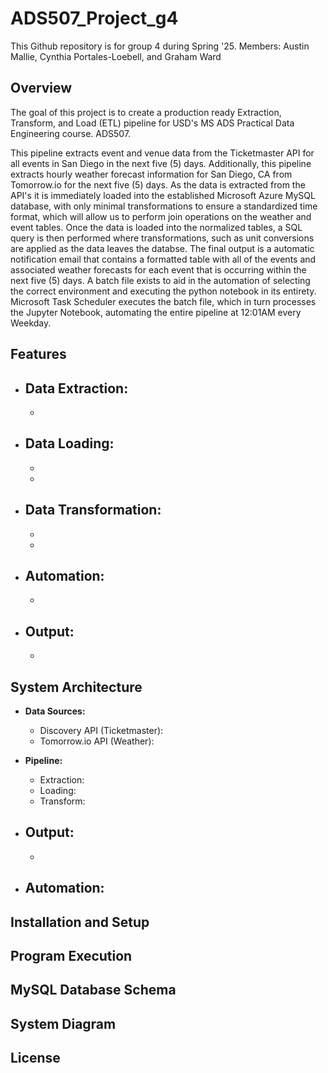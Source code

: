 # ADS507_Project_g4
 This Github repository is for group 4 during Spring '25. 
 Members: Austin Mallie, Cynthia Portales-Loebell, and Graham Ward


## Overview
The goal of this project is to create a production ready Extraction, Transform, and Load (ETL) pipeline for USD's MS ADS Practical Data Engineering course. ADS507.

This pipeline extracts event and venue data from the Ticketmaster API for all events in San Diego in the next five (5) days. Additionally, this pipeline extracts hourly weather forecast information for San Diego, CA from Tomorrow.io for the next five (5) days.
As the data is extracted from the API's it is immediately loaded into the established Microsoft Azure MySQL database, with only minimal transformations to ensure a standardized time format, which will allow us to perform join operations on the weather and event tables. Once the data is loaded into the normalized tables, a SQL query is then performed where transformations, such as unit conversions are applied as the data leaves the databse. The final output is a automatic notification email that contains a formatted table with all of the events and associated weather forecasts for each event that is occurring within the next five (5) days. A batch file exists to aid in the automation of selecting the correct environment and executing the python notebook in its entirety. Microsoft Task Scheduler executes the batch file, which in turn processes the Jupyter Notebook, automating the entire pipeline at 12:01AM every Weekday.

## Features
- **Data Extraction:**
    -
    -

- **Data Loading:**
    -
    -
    -

- **Data Transformation:**
    -
    -
    -

- **Automation:**
    -
    - 

- **Output:**
    -
    -

## System Architecture

- **Data Sources:**
    - Discovery API (Ticketmaster): 
    - Tomorrow.io API (Weather):

- **Pipeline:**
    - Extraction:
    - Loading:
    - Transform: 

- **Output:**
    -
    -

- **Automation:**
    -


## Installation and Setup


## Program Execution


## MySQL Database Schema


## System Diagram


## License

## 
